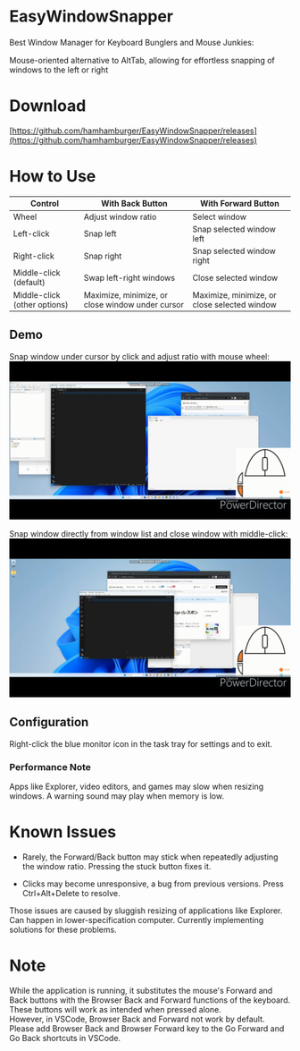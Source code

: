# EasyWindowSnapper

Best Window Manager for Keyboard Bunglers and Mouse Junkies:　　

Mouse-oriented alternative to AltTab, allowing for effortless snapping of windows to the left or right

# Download
[https://github.com/hamhamburger/EasyWindowSnapper/releases](https://github.com/hamhamburger/EasyWindowSnapper/releases)



# How to Use


| Control | With Back Button | With Forward Button |
|---|---|---|
| Wheel | Adjust window ratio | Select window |
| Left-click | Snap left | Snap selected window left |
| Right-click | Snap right | Snap selected window right |
| Middle-click (default) | Swap left-right windows | Close selected window |
| Middle-click (other options) | Maximize, minimize, or close window under cursor | Maximize, minimize, or close selected window |


## Demo

Snap window under cursor by click and adjust ratio with mouse wheel:
![Window Snap Demo](assets/demoSnap.gif)

Snap window directly from window list and close window with middle-click:
![AltTab Alternative Demo](assets/demoAltTab.gif)

## Configuration
Right-click the blue monitor icon in the task tray for settings and to exit.

### Performance Note
Apps like Explorer, video editors, and games may slow when resizing windows. A warning sound may play when memory is low.

# Known Issues

- Rarely, the Forward/Back button may stick when repeatedly adjusting the window ratio. Pressing the stuck button fixes it.

- Clicks may become unresponsive, a bug from previous versions. Press Ctrl+Alt+Delete to resolve.

Those issues are caused by sluggish resizing of applications like Explorer.  
Can happen in lower-specification computer.
Currently implementing solutions for these problems.


# Note
While the application is running, it substitutes the mouse's Forward and Back buttons with the Browser Back and Forward functions of the keyboard.  
These buttons will work as intended when pressed alone.  
However, in VSCode, Browser Back and Forward not work by default. Please add  Browser Back and Browser Forward key to the Go Forward and Go Back shortcuts in VSCode.
